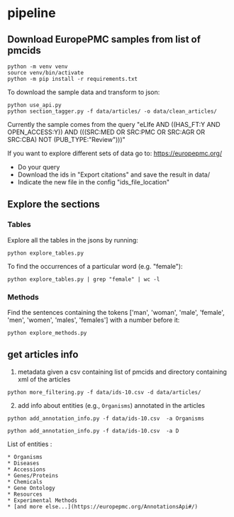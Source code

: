 # pipeline

## Download EuropePMC samples from list of pmcids

```
python -m venv venv
source venv/bin/activate
python -m pip install -r requirements.txt
```

To download the sample data and transform to json:
```
python use_api.py 
python section_tagger.py -f data/articles/ -o data/clean_articles/
```

Currently the sample comes from the query "eLIfe AND ((HAS_FT:Y AND OPEN_ACCESS:Y)) AND (((SRC:MED OR SRC:PMC OR SRC:AGR OR SRC:CBA) NOT (PUB_TYPE:"Review")))"

If you want to explore different sets of data go to: https://europepmc.org/
* Do your query
* Download the ids in "Export citations" and save the result in data/
* Indicate the new file in the config "ids_file_location"

## Explore the sections

### Tables

Explore all the tables in the jsons by running:
```
python explore_tables.py
```

To find the occurrences of a particular word (e.g. "female"):
```
python explore_tables.py | grep "female" | wc -l
```

### Methods

Find the sentences containing the tokens ['man', 'woman', 'male', 'female', 'men', 'women', 'males', 'females'] with a number before it:
```
python explore_methods.py
```

## get articles info

1. metadata given a csv containing list of pmcids and directory containing xml of the articles

```
python more_filtering.py -f data/ids-10.csv -d data/articles/        
```

2. add info about entities (e.g., `Organisms`) annotated in the articles 

```
python add_annotation_info.py -f data/ids-10.csv  -a Organisms

python add_annotation_info.py -f data/ids-10.csv  -a D
```

List of entities : 

```
* Organisms
* Diseases
* Accessions
* Genes/Proteins
* Chemicals
* Gene Ontology
* Resources
* Experimental Methods
* [and more else...](https://europepmc.org/AnnotationsApi#/)
```

